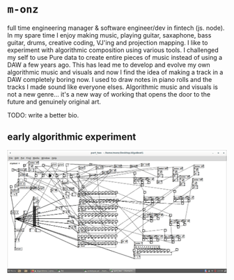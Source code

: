 # `m-onz`

full time engineering manager & software engineer/dev in fintech (js. node). In my spare time I enjoy making music, playing guitar, saxaphone, bass guitar, drums, creative coding, VJ'ing and projection mapping. I like to experiment with algorithmic composition using various tools. I challenged my self to use Pure data to create entire pieces of music instead of using a DAW a few years ago. This has lead me to develop and evolve my own algorithmic music and visuals and now I find the idea of making a track in a DAW completely boring now. I used to draw notes in piano rolls and the tracks I made sound like everyone elses. Algorithmic music and visuals is not a new genre... it's a new way of working that opens the door to the future and genuinely original art.

TODO: write a better bio.

## early algorithmic experiment

<img src="3.png" />
